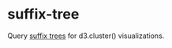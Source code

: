 # suffix-tree

Query [suffix trees](https://en.wikipedia.org/wiki/Suffix_tree) for d3.cluster() visualizations.
